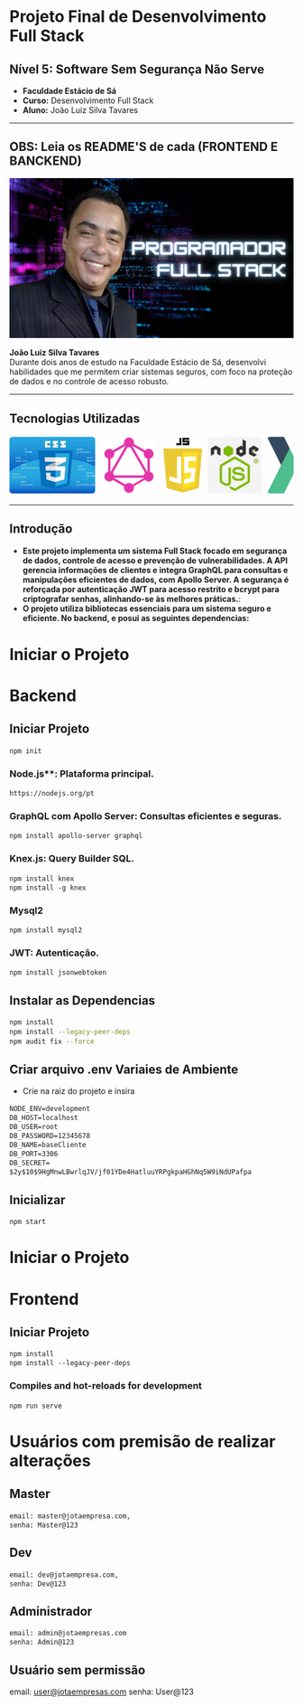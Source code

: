# Projeto Final de Desenvolvimento Full Stack

## Nível 5: Software Sem Segurança Não Serve

- **Faculdade Estácio de Sá**
- **Curso:** Desenvolvimento Full Stack
- **Aluno:** João Luiz Silva Tavares

---
OBS: Leia os README'S de cada (FRONTEND E BANCKEND)
---

![João Luiz](./img/imag.webp)

**João Luiz Silva Tavares**  
Durante dois anos de estudo na Faculdade Estácio de Sá, desenvolvi habilidades que me permitem criar sistemas seguros, com foco na proteção de dados e no controle de acesso robusto.

---

## <a id="tecnologias_utilizadas"></a>Tecnologias Utilizadas

<div style="width: 100%; overflow-x: auto; margin: 20px 0;">
  <div style="display: flex; gap: 10px;">
    <img src="./img/css.webp" alt="CSS" style="height: 100px; width: auto; border-radius: 5px;">
    <img src="./img/graphql.webp" alt="GraphQL" style="height: 100px; width: auto; border-radius: 5px;">
    <img src="./img/js.webp" alt="JavaScript" style="height: 100px; width: auto; border-radius: 5px;">
    <img src="./img/node.webp" alt="Node.js" style="height: 100px; width: auto; border-radius: 5px;">
    <img src="./img/vuex.webp" alt="Vuex" style="height: 100px; width: auto; border-radius: 5px;">
    <img src="./img/vue.webp" alt="Vue.js" style="height: 100px; width: auto; border-radius: 5px;">
    <img src="./img/html.webp" alt="HTML" style="height: 100px; width: auto; border-radius: 5px;">
     <img src="./img/mysql.webp" alt="HTML" style="height: 100px; width: auto; border-radius: 5px;">
  </div>
</div>

---

## <a id="introducao"></a>Introdução

- **Este projeto implementa um sistema Full Stack focado em segurança de dados, controle de acesso e prevenção de vulnerabilidades. A API gerencia informações de clientes e integra GraphQL para consultas e manipulações eficientes de dados, com Apollo Server. A segurança é reforçada por autenticação JWT para acesso restrito e bcrypt para criptografar senhas, alinhando-se às melhores práticas.**:
- **O projeto utiliza bibliotecas essenciais para um sistema seguro e eficiente. No backend, e posui as seguintes dependencias:**

# Iniciar o Projeto

# Backend
 

## Iniciar Projeto

```
npm init
```

### Node.js**: Plataforma principal.

```
https://nodejs.org/pt
```
### GraphQL com Apollo Server: Consultas eficientes e seguras.
```
npm install apollo-server graphql
```
### Knex.js: Query Builder SQL.
```
npm install knex
npm install -g knex
```
### Mysql2
```
npm install mysql2
```
### JWT: Autenticação.
```
npm install jsonwebtoken
```
## Instalar as Dependencias
```bash
npm install
npm install --legacy-peer-deps
npm audit fix --force

```
##  Criar arquivo .env Variaies de Ambiente
- Crie na raiz do projeto e insira
```
NODE_ENV=development
DB_HOST=localhost
DB_USER=root
DB_PASSWORD=12345678
DB_NAME=baseCliente
DB_PORT=3306
DB_SECRET= $2y$10$9HgMnwLBwrlqJV/jf01YDe4HatluuYRPgkpaHGhNq5W9iNdUPafpa
```
## Inicializar 
```
npm start
```
# Iniciar o Projeto

# Frontend

## Iniciar Projeto
```
npm install
npm install --legacy-peer-deps
```

### Compiles and hot-reloads for development
```
npm run serve
```

# Usuários com premisão de realizar alterações

## Master
```
email: master@jotaempresa.com,
senha: Master@123
```
## Dev
```
email: dev@jotaempresa.com,
senha: Dev@123
```
## Administrador
```
email: admin@jotaempresas.com
senha: Admin@123
```
## Usuário sem permissão
email: user@jotaempresas.com
senha: User@123
```

